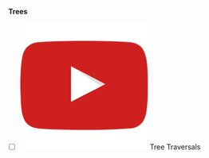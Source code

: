 **Trees**
- [ ] <a href="https://youtu.be/UqrqzRPJElk"><img src="img/yticon.png"></a> Tree Traversals